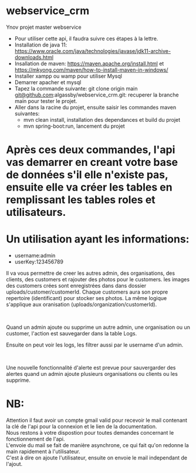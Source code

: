# webservice_crm
Ynov projet master webservice
* Pour utiliser cette api, il faudra suivre ces étapes à la lettre.
* Installation de java 11: https://www.oracle.com/java/technologies/javase/jdk11-archive-downloads.html
* Insallation de maven: https://maven.apache.org/install.html et https://mkyong.com/maven/how-to-install-maven-in-windows/
* Installer xampp ou wamp pour utiliser Mysql
* Demarrer apacher et mysql
* Tapez la commande suivante: git clone origin main git@github.com:algassby/webservice_crm.git: recuperer la branche main pour tester le projet.
* Aller dans la racine du projet, ensuite saisir les commandes maven suivantes:
  + mvn clean install, installation des dependances et build du projet
  + mvn spring-boot:run, lancement du projet

# Après ces deux commandes, l'api vas demarrer en creant votre base de données s'il elle n'existe pas, ensuite elle va créer les tables en remplissant les tables roles et utilisateurs.
# Un utilisation ayant les informations:
* username:admin
* userKey:123456789
<p>Il va vous permettre de creer les autres admin, des organisations, des clients, des customers et rajouter des photos pour le customers.
les images des customers crées sont enregistrées dans dans dossier uploads/customer/customerId.
Chaque customers aura son propre repertoire (identificant) pour stocker ses photos.
La même logique s'applique aux oranisation (uploads/organization/customerId).</p><br/>
<p>Quand un admin ajoute ou supprime un autre admin, une organisation ou un customer, l'action est sauvegarder dans la table Logs.</p>
<p>Ensuite on peut voir les logs, les filtrer aussi par le username d'un admin.</p><br/>
<p>Une nouvelle fonctionnalité d'alerte est prevue pour sauvergarder des alertes quand un admin ajoute plusieurs organisations ou clients ou les supprime.<p> 
  
 # NB:
 Attention il faut avoir un compte gmail valid pour recevoir le mail contenant la clé de l'api pour la connexion et le lien de la documentation.<br/>
 Nous restons à votre dispostion pour toutes demandes concernant le fonctionnement de l'api. <br/>
 L'envoie du mail se fait de manière asynchrone, ce qui fait qu'on redonne la main rapidement à l'utilisateur.<br/>
 C'est à dire on ajoute l'utilisateur,  ensuite on envoie le mail independant de l'ajout.


